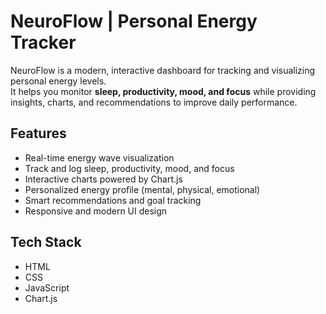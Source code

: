# NeuroFlow | Personal Energy Tracker

NeuroFlow is a modern, interactive dashboard for tracking and visualizing personal energy levels.  
It helps you monitor **sleep, productivity, mood, and focus** while providing insights, charts, and recommendations to improve daily performance.

## Features
- Real-time energy wave visualization
- Track and log sleep, productivity, mood, and focus
- Interactive charts powered by Chart.js
- Personalized energy profile (mental, physical, emotional)
- Smart recommendations and goal tracking
- Responsive and modern UI design

## Tech Stack
- HTML  
- CSS  
- JavaScript  
- Chart.js
